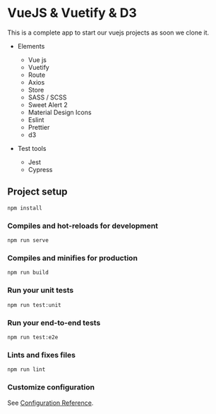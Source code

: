# VueJS & Vuetify & D3
This is a complete app to start our vuejs projects as soon we clone it.
  - Elements 
    - Vue js 
    - Vuetify
    - Route
    - Axios
    - Store 
    - SASS / SCSS
    - Sweet Alert 2
    - Material Design Icons 
    - Eslint
    - Prettier
    - d3   
 
  - Test tools
  
    - Jest
    - Cypress
    
        
## Project setup
```
npm install
```

### Compiles and hot-reloads for development
```
npm run serve
```

### Compiles and minifies for production
```
npm run build
```

### Run your unit tests
```
npm run test:unit
```

### Run your end-to-end tests
```
npm run test:e2e
```

### Lints and fixes files
```
npm run lint
```

### Customize configuration
See [Configuration Reference](https://cli.vuejs.org/config/).
